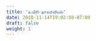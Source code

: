 ```yaml
---
title: 'உயிரி-தாவரவியல்'
date: 2018-11-14T19:02:50-07:00
draft: false
weight: 1
---
```
















